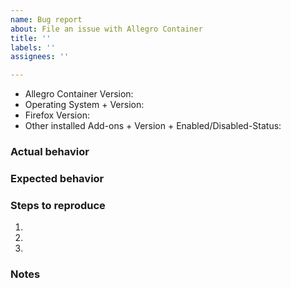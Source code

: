 ```yaml
---
name: Bug report
about: File an issue with Allegro Container
title: ''
labels: ''
assignees: ''

---
```


<!--
  Feel free to ignore this Issue template if you just want to ask or suggest something. If you experience an Issue then please provide all asked information.

  Also please make sure that:
  - "Firefox will: Never remember history" in the Firefox Preferences/Options under "Privacy & Security > History" is NOT selected
  - You are NOT using Firefox in a Private Window
  - You can see a grayed out but ticked Checkbox with the description "Enable Container Tabs" in the Firefox Preferences/Options under "Tabs"
-->
- Allegro Container Version:
- Operating System + Version:
- Firefox Version:
- Other installed Add-ons + Version + Enabled/Disabled-Status:
<!-- To be able to copy & paste the full list of your Add-ons navigate to "about:support" and scroll down to "Extensions" -->


### Actual behavior


### Expected behavior


### Steps to reproduce
1.
2.
3.

### Notes
